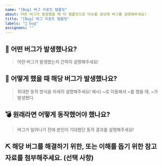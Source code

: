 ```yaml
---
name: "[Bug] 버그 리포트 템플릿"
about: 어떤 버그가 발생했을 때 이 템플릿으로 이슈를 생성해 버그를 설명해주세요!
title: "[Bug] 버그 리포트 템플릿"
labels: "🐛 bug"
assignees: ""
---
```


## 🐞 어떤 버그가 발생했나요?

> 어떤 버그가 발생했는지 간략히 설명해주세요!

## 🍠 어떻게 했을 때 해당 버그가 발생했나요?

> 최대한 동작 방식을 자세히 설명해주세요!
> 예시) ~로 이동해서 ~를 했을 때, ~가 발생했다.

## 💣 원래라면 어떻게 동작했어야 했나요?

> 버그가 일어나기 전에 본인이 기대했던 동작 결과를 설명해주세요!

## ⛏️ 해당 버그를 해결하기 위한, 또는 이해를 돕기 위한 참고 자료를 첨부해주세요. (선택 사항)

